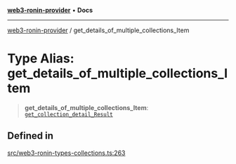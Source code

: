 [**web3-ronin-provider**](../README.md) • **Docs**

***

[web3-ronin-provider](../globals.md) / get\_details\_of\_multiple\_collections\_Item

# Type Alias: get\_details\_of\_multiple\_collections\_Item

> **get\_details\_of\_multiple\_collections\_Item**: [`get_collection_detail_Result`](../interfaces/get_collection_detail_Result.md)

## Defined in

[src/web3-ronin-types-collections.ts:263](https://github.com/chuacw/web3-ronin-provider/blob/5334d3e4a39d6911ce4028a880b09b3429564837/src/web3-ronin-types-collections.ts#L263)
